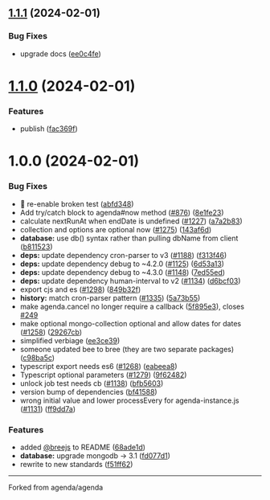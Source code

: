 ## [1.1.1](https://github.com/Sealos/agenda/compare/v1.1.0...v1.1.1) (2024-02-01)


### Bug Fixes

* upgrade docs ([ee0c4fe](https://github.com/Sealos/agenda/commit/ee0c4fe9ae4dc2aecb046c9975afb358c59fe5da))

# [1.1.0](https://github.com/Sealos/agenda/compare/v1.0.0...v1.1.0) (2024-02-01)


### Features

* publish ([fac369f](https://github.com/Sealos/agenda/commit/fac369fcf7ae4a08a85a2a2bb45be3c5a72851c0))

# 1.0.0 (2024-02-01)


### Bug Fixes

* 🐛 re-enable broken test ([abfd348](https://github.com/Sealos/agenda/commit/abfd348a8f1a1edccf255bbeab9dc3ff6f4e87f8))
* Add try/catch block to agenda#now method ([#876](https://github.com/Sealos/agenda/issues/876)) ([8e1fe23](https://github.com/Sealos/agenda/commit/8e1fe2336638401f94fdc9ff497b0aec6fb422c4))
* calculate nextRunAt when endDate is undefined ([#1227](https://github.com/Sealos/agenda/issues/1227)) ([a7a2b83](https://github.com/Sealos/agenda/commit/a7a2b832bad2667e81a2091ee14fd32e0094f118))
* collection and options are optional now ([#1275](https://github.com/Sealos/agenda/issues/1275)) ([143af6d](https://github.com/Sealos/agenda/commit/143af6d5103aade822696215b69fff1844714290))
* **database:** use db() syntax rather than pulling dbName from client ([b811523](https://github.com/Sealos/agenda/commit/b811523e5245c0e6885f7a6257d3483435ae5210))
* **deps:** update dependency cron-parser to v3 ([#1188](https://github.com/Sealos/agenda/issues/1188)) ([f313f46](https://github.com/Sealos/agenda/commit/f313f461040718201aa79c267fae9bb6f1afe0cd))
* **deps:** update dependency debug to ~4.2.0 ([#1125](https://github.com/Sealos/agenda/issues/1125)) ([6d53a13](https://github.com/Sealos/agenda/commit/6d53a1356fcc7a96b79fe3fe469f01aaf2da3c71))
* **deps:** update dependency debug to ~4.3.0 ([#1148](https://github.com/Sealos/agenda/issues/1148)) ([7ed55ed](https://github.com/Sealos/agenda/commit/7ed55ed11dfc72b43620976f4aacd0d37d936a17))
* **deps:** update dependency human-interval to v2 ([#1134](https://github.com/Sealos/agenda/issues/1134)) ([d6bcf03](https://github.com/Sealos/agenda/commit/d6bcf03edd4dfbe4ed936e0a1a2341488c8bbaa5))
* export cjs and es ([#1298](https://github.com/Sealos/agenda/issues/1298)) ([849b32f](https://github.com/Sealos/agenda/commit/849b32f6f72c4786790c430d4141682aae0634d7))
* **history:** match cron-parser pattern ([#1335](https://github.com/Sealos/agenda/issues/1335)) ([5a73b55](https://github.com/Sealos/agenda/commit/5a73b55690fdc56551ebff7d384c496f71645bf7))
* make agenda.cancel no longer require a callback ([5f895e3](https://github.com/Sealos/agenda/commit/5f895e374b52cc9307b79f951cf5115293869354)), closes [#249](https://github.com/Sealos/agenda/issues/249)
* make optional mongo-collection optional and allow dates for dates ([#1258](https://github.com/Sealos/agenda/issues/1258)) ([29267cb](https://github.com/Sealos/agenda/commit/29267cb43aedcc240581f76be8bac7a2521c4025))
* simplified verbiage ([ee3ce39](https://github.com/Sealos/agenda/commit/ee3ce393cbe31318dffc2f3701fd68045bf28a46))
* someone updated bee to bree (they are two separate packages) ([c98ba5c](https://github.com/Sealos/agenda/commit/c98ba5c7c4f7f2ce4f8efe822138618232861f8e))
* typescript export needs es6 ([#1268](https://github.com/Sealos/agenda/issues/1268)) ([eabeea8](https://github.com/Sealos/agenda/commit/eabeea812de53fa7af49afed1ed3d4ed6612d230))
* Typescript optional parameters ([#1279](https://github.com/Sealos/agenda/issues/1279)) ([9f62482](https://github.com/Sealos/agenda/commit/9f62482e8426d2700f55cf5836f68ff9dc556ace))
* unlock job test needs cb ([#1138](https://github.com/Sealos/agenda/issues/1138)) ([bfb5603](https://github.com/Sealos/agenda/commit/bfb5603623fdabf6b37e8770731c54f00a7a0829))
* version bump of dependencies ([bf41588](https://github.com/Sealos/agenda/commit/bf41588d1215a9d9a4a82654ec22628a441ba3bb))
* wrong initial value and lower processEvery for agenda-instance.js ([#1131](https://github.com/Sealos/agenda/issues/1131)) ([ff9dd7a](https://github.com/Sealos/agenda/commit/ff9dd7a31c69bcf97568a8c65d159c1a1bea6ae6))


### Features

* added [@breejs](https://github.com/breejs) to README ([68ade1d](https://github.com/Sealos/agenda/commit/68ade1daa07fa2045e7fbd1be5260b7b43094234))
* **database:** upgrade mongodb -> 3.1 ([fd077d1](https://github.com/Sealos/agenda/commit/fd077d13170f196db9603d8ef0bf8777339acf30))
* rewrite to new standards ([f51ff62](https://github.com/Sealos/agenda/commit/f51ff625885b018dbdc5cb5ee2d9e437e3ba5b18))


---

Forked from agenda/agenda
